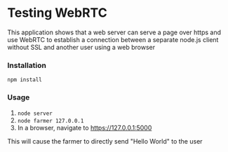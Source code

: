 # Testing WebRTC
This application shows that a web server can serve a page over https and use WebRTC to establish a connection between a separate node.js client without SSL and another user using a web browser

### Installation
```
npm install
```

### Usage
1. ```node server```
3. ```node farmer 127.0.0.1```
4. In a browser, navigate to https://127.0.0.1:5000

This will cause the farmer to directly send "Hello World" to the user
